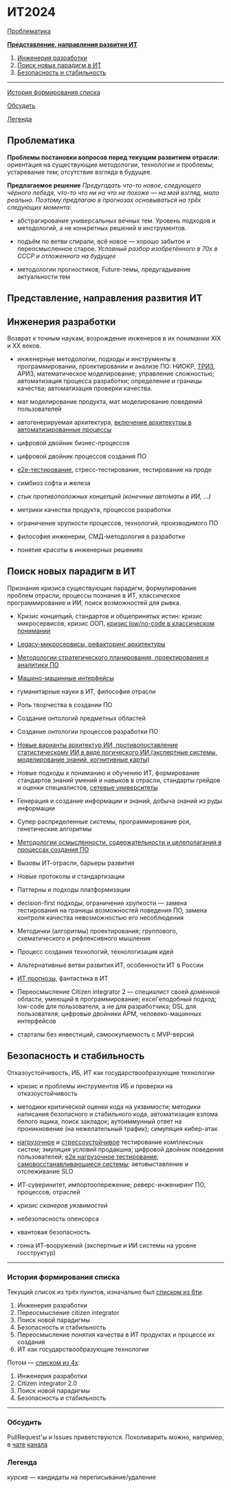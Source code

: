 # ИТ2024

[Проблематика](#проблематика)

[**Представление, направления развития ИТ**](#%D0%BF%D1%80%D0%B5%D0%B4%D1%81%D1%82%D0%B0%D0%B2%D0%BB%D0%B5%D0%BD%D0%B8%D0%B5-%D0%BD%D0%B0%D0%BF%D1%80%D0%B0%D0%B2%D0%BB%D0%B5%D0%BD%D0%B8%D1%8F-%D1%80%D0%B0%D0%B7%D0%B2%D0%B8%D1%82%D0%B8%D1%8F-%D0%B8%D1%82-)

1. [Инженерия разработки](#Инженерия)
2. [Поиск новых парадигм в ИТ](#Поиск)
3. [Безопасность и стабильность](#Безопасность)
--------------------
[История формирования списка](#история)

[Обсудить](#обсудить)

[Легенда](#легенда)

Проблематика <a name="проблематика"></a>
--------------------

**Проблемы постановки вопросов перед текущим развитием отрасли**: ориентация на существующие методологии, технологии и проблемы; устаревание тем; отсутствие взгляда в будущее.

**Предлагаемое решение**
_Предугадать что-то новое, следующего чёрного лебедя, что-то что ни на что не похоже — на мой взгляд, мало реально. Поэтому предлагаю в прогнозах основываться на трёх следующих момента:_

-   абстрагирование универсальных вечных тем. Уровень подходов и методологий, а не конкретных решений и инструментов.

-   подъём по ветви спирали, всё новое — хорошо забытое и переосмысленное старое. _Условный разбор изобретённого в 70х в СССР и отложенного на будущее_
-   методологии прогностиков, Future-темы, предугадывание актуальности тем

Представление, направления развития ИТ <a name="vision"></a>
--------------------

Инженерия разработки <a name="Инженерия"></a>
--------------------

Возврат к точным наукам, возрождение инженеров в их понимании XIX и XX веков.

-   инженерные методологии, подходы и инструменты в программировании, проектировании и анализе ПО: НИОКР, [ТРИЗ](%D0%A1%D1%81%D1%8B%D0%BB%D0%BA%D0%B8/%D0%A2%D0%A0%D0%98%D0%97.md), АРИЗ, математическое моделирование; управление сложностью; автоматизация процесса разработки; определение и границы качества; автоматизация проверки качества.

-   мат моделирование продукта, мат моделирование поведений пользователей

-   автогенерируемая архитектура, [включение архитекутры в автоматизированные процессы](%D0%A1%D1%81%D1%8B%D0%BB%D0%BA%D0%B8/%D0%90%D0%B2%D1%82%D0%BE%D0%BC%D0%B0%D1%82%D0%B8%D0%B7%D0%B0%D1%86%D0%B8%D1%8F%20%D0%B0%D1%80%D1%85%D0%B8%D1%82%D0%B5%D0%BA%D1%82%D1%83%D1%80%D1%8B.md)

-   цифровой двойник бизнес-процессов 

-   цифровой двойник процессов создания ПО

-   [e2e-тестирование](%D0%A1%D1%81%D1%8B%D0%BB%D0%BA%D0%B8/E2e%20%D0%B8%20%D0%BD%D0%B0%D0%B3%D1%80%D1%83%D0%B7%D0%BE%D1%87%D0%BD%D0%BE%D0%B5%20%D1%82%D0%B5%D1%81%D1%82%D0%B8%D1%80%D0%BE%D0%B2%D0%B0%D0%BD%D0%B8%D0%B5.md), стресс-тестирование, тестирование на проде

-   симбиоз софта и железа

-   _стык противоположных концепций (конечные автоматы в ИИ, ...)_

-   метрики качества продукта, процессов разработки

-   ограничение хрупкости процессов, технологий, производимого ПО

-   философия инженерии, СМД-методология в разработке

-   понятие красоты в инженерных решениях

Поиск новых парадигм в ИТ <a name="Поиск"></a>
-------------------------

Признание кризиса существующих парадигм, формулирование проблем отрасли, процессы познания в ИТ, классическое программирование и ИИ, поиск возможностей для рывка.

-   Кризис концепций, стандартов и общепринятых истин: кризис микросервисов, кризис ООП, [кризис low/no-code в классическом понимании](%D0%A1%D1%81%D1%8B%D0%BB%D0%BA%D0%B8/low-code.md)

-   [Legacy-микросервисы, рефакторинг архитектуры](%D0%A1%D1%81%D1%8B%D0%BB%D0%BA%D0%B8/%D0%A0%D0%B5%D1%84%D0%B0%D0%BA%D1%82%D0%BE%D1%80%D0%B8%D0%BD%D0%B3%20%D0%B0%D1%80%D1%85%D0%B8%D1%82%D0%B5%D0%BA%D1%82%D1%83%D1%80%D1%8B.md)

-   [Методологии стратегического планирования, проектирования и аналитики ПО](%D0%A1%D1%81%D1%8B%D0%BB%D0%BA%D0%B8/%D0%9C%D0%B5%D1%82%D0%BE%D0%B4%D0%BE%D0%BB%D0%BE%D0%B3%D0%B8%D0%B8.md)

-   [Машино-машинные интерфейсы](%D0%A1%D1%81%D1%8B%D0%BB%D0%BA%D0%B8/rpa.md)

-   гуманитарные науки в ИТ, философия отрасли

-   Роль творчества в создании ПО

-   Создание онтологий предметных областей

-   Создание онтологии процессов разработки ПО

-   [Новые варианты архитектур ИИ, противопоставление статистическому ИИ в виде логического ИИ (экспертные системы, моделирование знаний, когнитивные карты)](%D0%A1%D1%81%D1%8B%D0%BB%D0%BA%D0%B8/%D0%90%D1%80%D1%85%D0%B8%D1%82%D0%B5%D0%BA%D1%82%D1%83%D1%80%D1%8B%20%D0%98%D0%98.md)

-   Новые подходы к пониманию и обучению ИТ, формирование стандартов знаний умений и навыков в отрасли, стандарты грейдов и оценки специалистов, [сетевые университеты](%D0%A1%D1%81%D1%8B%D0%BB%D0%BA%D0%B8/%D0%9E%D0%B1%D1%80%D0%B0%D0%B7%D0%BE%D0%B2%D0%B0%D0%BD%D0%B8%D0%B5.md)

-   Генерация и создание информации и знаний, добыча знаний из руды информации

-   Супер распределенные системы, программирование роя, генетические алгоритмы

-   [Методологии осмысленности, содержательности и целеполагания в процессах создания ПО](%D0%A1%D1%81%D1%8B%D0%BB%D0%BA%D0%B8/%D0%9C%D0%B5%D1%82%D0%BE%D0%B4%D0%BE%D0%BB%D0%BE%D0%B3%D0%B8%D0%B8.md)

-   Вызовы ИТ-отрасли, барьеры развития

-   Новые протоколы и стандартизации

-   Паттерны и подходы платформизации

-   decision-first подходы, ограничение хрупкости — замена тестирования на границы возможностей поведения ПО, замена контроля качества невозможностью его несоблюдения

-   Методички (алгоритмы) проектирования; группового, схематического и рефлексивного мышления

-   Процесс создания технологий, технологизация идей

-   Альтернативные ветви развития ИТ, особенности ИТ в России

-   [ИТ прогнозы](%D0%A1%D1%81%D1%8B%D0%BB%D0%BA%D0%B8/%D0%9F%D1%80%D0%BE%D0%B3%D0%BD%D0%BE%D0%B7%D1%8B.md), фантастика в ИТ

-   Переосмысление Citizen integrator 2 — специалист своей доменной области, умеющий в программирование; excel'еподобный подход; low-code для пользователя, а не для разработчика; DSL для пользователя; цифровые двойники АРМ, человеко-машинных интерфейсов

-   стартапы без инвестиций, самоокупаемость с MVP-версий

Безопасность и стабильность <a name="Безопасность"></a>
---------------------------

Отказоустойчивость, ИБ, ИТ как государствообразующие технологии

-   кризис и проблемы инструментов ИБ и проверки на отказоустойчивость

-   методики критической оценки кода на уязвимости; методики написания безопасного и стабильного кода, автоматизация взлома белого ящика, поиск закладок; аутоиммунный ответ на проникновение (на нежелательный трафик); симуляция кибер-атак

-   [нагрузочное](%D0%A1%D1%81%D1%8B%D0%BB%D0%BA%D0%B8/E2e%20%D0%B8%20%D0%BD%D0%B0%D0%B3%D1%80%D1%83%D0%B7%D0%BE%D1%87%D0%BD%D0%BE%D0%B5%20%D1%82%D0%B5%D1%81%D1%82%D0%B8%D1%80%D0%BE%D0%B2%D0%B0%D0%BD%D0%B8%D0%B5.md) и [стрессоустойчивое](%D0%A1%D1%81%D1%8B%D0%BB%D0%BA%D0%B8/%D0%9E%D1%82%D0%BA%D0%B0%D0%B7%D0%BE%D1%83%D1%81%D1%82%D0%BE%D0%B9%D1%87%D0%B8%D0%B2%D0%BE%D1%81%D1%82%D1%8C.md) тестирование комплексных систем; эмуляция условий продакшна; цифровой двойник поведения пользователей; [e2e нагрузочное тестирование](%D0%A1%D1%81%D1%8B%D0%BB%D0%BA%D0%B8/E2e%20%D0%B8%20%D0%BD%D0%B0%D0%B3%D1%80%D1%83%D0%B7%D0%BE%D1%87%D0%BD%D0%BE%D0%B5%20%D1%82%D0%B5%D1%81%D1%82%D0%B8%D1%80%D0%BE%D0%B2%D0%B0%D0%BD%D0%B8%D0%B5.md); [самовосстанавливающиеся системы](%D0%A1%D1%81%D1%8B%D0%BB%D0%BA%D0%B8/%D0%9E%D1%82%D0%BA%D0%B0%D0%B7%D0%BE%D1%83%D1%81%D1%82%D0%BE%D0%B9%D1%87%D0%B8%D0%B2%D0%BE%D1%81%D1%82%D1%8C.md); автовыставление и отслеживание SLO 

-   ИТ-суверинитет, импортоопережение; реверс-инжениринг ПО, процессов, отраслей

-   _кризис сканеров уязвимостей_

-   небезопасность опенсорса

-   квантовая безопасность

-   гонка ИТ-вооружений (экспертные и ИИ системы на уровне госструктур)

---------------------------
### История формирования списка <a name="История"></a>

Текущий список из трёх пунктов, изначально был [списком из 6ти](https://twitter.com/razonrus/status/1721243268749369842):
1. Инженерия разработки
2. Переосмысление citizen integrator
3. Поиск новой парадигмы
4. Безопасность и стабильность
5. Переосмысление понятия качества в ИТ продуктах и процессе их создания
6. ИТ как государствообразующие технологии

Потом — [списком из 4х](https://www.linkedin.com/posts/ruslan-safin-ab451821_%D0%B5%D1%81%D0%BB%D0%B8-%D0%BF%D0%BE%D1%81%D0%BC%D0%BE%D1%82%D1%80%D0%B5%D1%82%D1%8C-%D0%B1%D1%83%D0%BA%D0%B2%D0%B0%D0%BB%D1%8C%D0%BD%D0%BE-%D0%B5%D1%89%D1%91-%D0%BF%D1%80%D0%BE%D1%88%D0%BB%D0%BE%D0%B3%D0%BE%D0%B4%D0%BD%D0%B8%D0%B5-activity-7127032940093448192-04vm):
1. Инженерия разработки
2. Citizen integrator 2.0
3. Поиск новой парадигмы
4. Безопасность и стабильность

---------------------------
### Обсудить <a name="обсудить"></a>
PullRequest'ы и Issues приветствуются.
Похоливарить можно, например, в [чате](https://t.me/rsa_chat) [канала](https://t.me/rsa_enc)


### Легенда <a name="легенда"></a>
_курсив_ — кандидаты на переписывание/удаление
